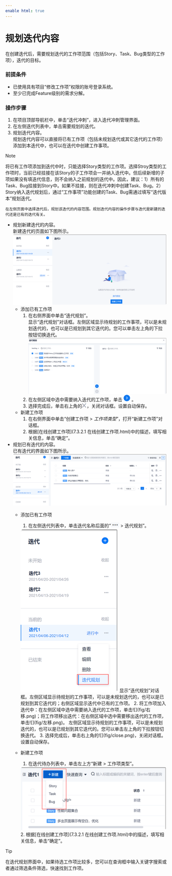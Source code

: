 ```yaml
---
enable html: true
---
```

# 规划迭代内容

在创建迭代后，需要规划迭代的工作项范围（包括Story、Task、Bug类型的工作项），迭代的目标。

### 前提条件
* 已使用具有项目“修改工作项”权限的账号登录系统。
* 至少已完成Feature级别的需求分解。

### 操作步骤
1. 在项目顶部导航栏中，单击“迭代冲刺”，进入迭代冲刺管理界面。
2. 在左侧迭代列表中，单击需要规划的迭代。
3. 规划迭代内容。              
      规划迭代内容可以直接将已有工作项（包括未规划迭代或其它迭代的工作项）添加到本迭代中，也可以在迭代中创建工作事项。       
> [!NOTE]
> 将已有工作项添加到迭代中时，只能选择Story类型的工作项。选择Stroy类型的工作项时，当前已经挂接在该Story的子工作项会一并纳入迭代中。但后续新增的子项如果没有填迭代信息，则不会纳入之前规划的迭代中。因此，建议：1）所有的Task、Bug挂接到Story中。如果不挂接，则在迭代冲刺中创建Task、Bug。2）Story纳入迭代规划后，通过“工作事项”功能创建的Task、Bug需通过填写“迭代版本”规划迭代。
      
    在左侧页面中选择迭代后，规划该迭代的内容范围。规划迭代内容的操作步骤与迭代是新建的迭代还是已有的迭代有关。
    
  * 规划新建迭代的内容。          
    新建迭代的页面如下图所示。          
    <img src="fig/迭代-新建的迭代.png" style="zoom:50%">             
    * 添加已有工作项
      1. 在右侧界面中单击“迭代规划”。              
        显示“迭代规划”对话框。左侧区域显示待规划的工作事项，可以是未规划迭代的，也可以是已规划到其它迭代的。您可以单击左上角的下拉按钮切换迭代。                     
         <img src="fig/迭代-选择已有工作项.png" style="zoom:50%">         
      2. 在左侧区域中选中需要纳入迭代的工作项，单击![](fig/右移.png)。
      3. 选择完成后，单击右上角的![](fig/close.png)，关闭对话框。设置自动保存。
    * 新建工作项
      1. 在右侧界面中单击“创建工作项 > _工作项类型_”，打开“新建工作项”对话框。
      2. 根据[在线创建工作项](7.3.2.1 在线创建工作项.html)中的描述，填写相关信息，单击“确定”。
  * 规划已有迭代的内容。          
    已有迭代的界面如下图所示。         
    <img src="fig/迭代-已有迭代.png" style="zoom:50%">
    * 添加已有工作项
      1. 在左侧迭代列表中，单击迭代名称后面的“![](fig/more.png) > 迭代规划”。               
        <img src="fig/迭代-已有-选择.png" style="zoom:50%">                
         显示“迭代规划”对话框。左侧区域显示待规划的工作事项，可以是未规划迭代的，也可以是已规划到其它迭代的；右侧区域显示迭代中已有的工作项。              
      2. 将工作项加入迭代中：在左侧区域中选中需要纳入迭代的工作项，单击![](fig/右移.png)；将工作项移出迭代：在右侧区域中选中需要移出迭代的工作项，单击![](fig/左移.png)。      
        左侧区域显示待规划的工作事项，可以是未规划迭代的，也可以是已规划到其它迭代的。您可以单击左上角的下拉按钮切换迭代。      
      3. 选择完成后，单击右上角的![](fig/close.png)，关闭对话框。设置自动保存。
    * 新建工作项
      1. 在迭代待办列表中，单击左上方“新建 > 工作项类型”。
        
        <img src="fig/迭代-新建02.png" style="zoom:50%">
      2. 根据[在线创建工作项](7.3.2.1 在线创建工作项.html)中的描述，填写相关信息，单击“确定”。

> [!TIP]
> 在迭代规划界面中，如果待选工作项比较多，您可以在查询框中输入关键字搜索或者通过筛选条件筛选，快速找到工作项。




